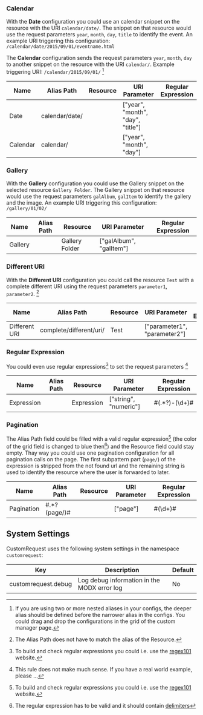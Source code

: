 ### Calendar

With the **Date** configuration you could use an calendar snippet on the 
resource with the URI `calendar/date/`. The snippet on that resource would 
use the request parameters `year`, `month`, `day`, `title` to identify the 
event. An example URI triggering this configuration: 
`/calendar/date/2015/09/01/eventname.html`

The **Calendar** configuration sends the request parameters `year`, `month`, 
`day` to another snippet on the resource with the URI `calendar/`. Example 
triggering URI: `/calendar/2015/09/01/` [^1]

Name | Alias Path | Resource | URI Parameter | Regular Expression
--------------|------------|----------|---------------|-------------------
Date | calendar/date/ | | ["year", "month", "day", "title"] |
Calendar | calendar/ | | ["year", "month", "day"] |

[^1]: If you are using two or more nested aliases in your configs, the deeper alias should be defined before the narrower alias in the configs. You could drag and drop the configurations in the grid of the custom manager page. 

### Gallery

With the **Gallery** configuration you could use the Gallery snippet on the 
selected resource `Gallery Folder`. The Gallery snippet on that resource would 
use the request parameters `galAlbum`, `galItem` to identify the gallery and 
the image. An example URI triggering this configuration: `/gallery/01/02/`

Name | Alias Path | Resource | URI Parameter | Regular Expression
--------------|------------|----------|---------------|-------------------
Gallery |  | Gallery Folder | ["galAlbum", "galItem"] |

### Different URI

With the **Different URI** configuration you could call the resource `Test` 
with a complete different URI using the request parameters `parameter1`, 
`parameter2`. [^2]

Name | Alias Path | Resource | URI Parameter | Regular Expression
--------------|------------|----------|---------------|-------------------
Different URI | complete/different/uri/ | Test | ["parameter1", "parameter2"] |

[^2]: The Alias Path does not have to match the alias of the Resource.

### Regular Expression

You could even use regular expressions[^5] to set the request parameters [^3]

Name | Alias Path | Resource | URI Parameter | Regular Expression
--------------|------------|----------|---------------|-------------------
Expression | | Expression | ["string", "numeric"] | #(.*?)-(\d+)#

[^3]: This rule does not make much sense. If you have a real world example, please ...

### Pagination

The Alias Path field could be filled with a valid regular expression[^5] (the 
color of the grid field is changed to blue then[^4]) and the Resource field 
could stay empty. Thay way you could use one pagination configuration for all 
pagination calls on the page. The first subpattern part (`page/`) of the 
expression is stripped from the not found url and the remaining string is used 
to identify the resource where the user is forwarded to later.

Name | Alias Path | Resource | URI Parameter | Regular Expression
--------------|------------|----------|---------------|-------------------
Pagination | #.*?(page/)# | | ["page"] | #(\d+)#

[^4]: The regular expression[^5] has to be valid and it should contain [delimiters](https://www.php.net/manual/en/regexp.reference.delimiters.php)

[^5]: To build and check regular expressions you could i.e. use the [regex101](https://regex101.com/) website.

## System Settings

CustomRequest uses the following system settings in the namespace `customrequest`:

Key | Description | Default
----|-------------|--------
customrequest.debug | Log debug information in the MODX error log | No

